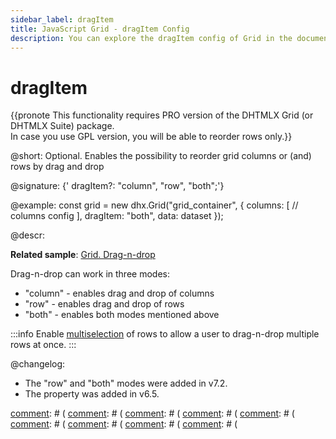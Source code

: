 ```yaml
---
sidebar_label: dragItem
title: JavaScript Grid - dragItem Config 
description: You can explore the dragItem config of Grid in the documentation of the DHTMLX JavaScript UI library. Browse developer guides and API reference, try out code examples and live demos, and download a free 30-day evaluation version of DHTMLX Suite 7.
---
```


# dragItem

{{pronote This functionality requires PRO version of the DHTMLX Grid (or DHTMLX Suite) package. <br>In case you use GPL version, you will be able to reorder rows only.}}

@short: Optional. Enables the possibility to reorder grid columns or (and) rows by drag and drop

@signature: {' dragItem?: "column", "row", "both";'}

@example:
const grid = new dhx.Grid("grid_container", {
    columns: [
		// columns config
	],
    dragItem: "both",
    data: dataset
});

@descr:

**Related sample**: [Grid. Drag-n-drop](https://snippet.dhtmlx.com/zwc91d50)

Drag-n-drop can work in three modes:

- "column" - enables drag and drop of columns
- "row" - enables drag and drop of rows
- "both" - enables both modes mentioned above

:::info
Enable [multiselection](grid/configuration.md#multiple-selection-of-grid-cells) of rows to allow a user to drag-n-drop multiple rows at once.
:::

@changelog:

- The "row" and "both" modes were added in v7.2.
- The property was added in v6.5.

[comment]: # (@related: grid/initialization.md#initialize-grid grid/configuration.md#drag-n-drop-inside-the-grid)

[comment]: # (@relatedapi:)
[comment]: # ([](grid/api/grid_aftercolumndrag_event.md)
[comment]: # ([](grid/api/grid_aftercolumndrop_event.md)
[comment]: # ([](grid/api/grid_beforecolumndrag_event.md)
[comment]: # ([](grid/api/grid_beforecolumndrop_event.md)
[comment]: # ([](grid/api/grid_cancolumndrop_event.md)
[comment]: # ([](grid/api/grid_cancelcolumndrop_event.md)
[comment]: # ([](grid/api/grid_dragcolumnin_event.md)
[comment]: # ([](grid/api/grid_dragcolumnout_event.md)
[comment]: # ([](grid/api/grid_dragcolumnstart_event.md)
